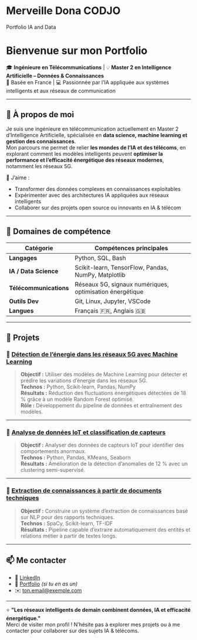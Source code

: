 # Merveille Dona CODJO
Portfolio IA and Data
# Bienvenue sur mon Portfolio 

🎓 **Ingénieure en Télécommunications** | 💡 **Master 2 en Intelligence Artificielle – Données & Connaissances**  
📍 Basée en France | 💻 Passionnée par l’IA appliquée aux systèmes intelligents et aux réseaux de communication

---

## 🚀 À propos de moi
Je suis une ingénieure en télécommunication actuellement en Master 2 d’Intelligence Artificielle, spécialisée en **data science, machine learning et gestion des connaissances**.  
Mon parcours me permet de relier **les mondes de l’IA et des télécoms**, en explorant comment les modèles intelligents peuvent **optimiser la performance et l’efficacité énergétique des réseaux modernes**, notamment les réseaux 5G.

🌱 J’aime :
- Transformer des données complexes en connaissances exploitables  
- Expérimenter avec des architectures IA appliquées aux réseaux intelligents  
- Collaborer sur des projets open source ou innovants en IA & télécom  

---

## 🧠 Domaines de compétence

| Catégorie | Compétences principales |
|------------|-------------------------|
| **Langages** | Python, SQL, Bash |
| **IA / Data Science** | Scikit-learn, TensorFlow, Pandas, NumPy, Matplotlib |
| **Télécommunications** | Réseaux 5G, signaux numériques, optimisation énergétique |
| **Outils Dev** | Git, Linux, Jupyter, VSCode |
| **Langues** | Français 🇫🇷, Anglais 🇬🇧 |

---

## 📂 Projets

### 🔹 [Détection de l’énergie dans les réseaux 5G avec Machine Learning](https://github.com/ton-utilisateur/5g-energy-detection)
> **Objectif :** Utiliser des modèles de Machine Learning pour détecter et prédire les variations d’énergie dans les réseaux 5G.  
> **Technos :** Python, Scikit-learn, Pandas, NumPy  
> **Résultats :** Réduction des fluctuations énergétiques détectées de 18 % grâce à un modèle Random Forest optimisé.  
> **Rôle :** Développement du pipeline de données et entraînement des modèles.  

---

### 🔹 [Analyse de données IoT et classification de capteurs](https://github.com/ton-utilisateur/iot-sensor-analysis)
> **Objectif :** Analyser des données de capteurs IoT pour identifier des comportements anormaux.  
> **Technos :** Python, Pandas, KMeans, Seaborn  
> **Résultats :** Amélioration de la détection d’anomalies de 12 % avec un clustering semi-supervisé.  

---

### 🔹 [Extraction de connaissances à partir de documents techniques](https://github.com/ton-utilisateur/knowledge-extraction-ai)
> **Objectif :** Construire un système d’extraction de connaissances basé sur NLP pour des rapports techniques.  
> **Technos :** SpaCy, Scikit-learn, TF-IDF  
> **Résultats :** Pipeline capable d’extraire automatiquement des entités et relations métier à partir de textes longs.  

---

## 📫 Me contacter
- 💼 [LinkedIn](https://www.linkedin.com/in/ton-profil)  
- 🧠 [Portfolio](https://ton-site.dev) *(si tu en as un)*  
- ✉️ [ton.email@exemple.com](mailto:ton.email@exemple.com)  

---

⭐ **"Les réseaux intelligents de demain combinent données, IA et efficacité énergétique."**  
Merci de visiter mon profil ! N’hésite pas à explorer mes projets ou à me contacter pour collaborer sur des sujets IA & télécoms.
